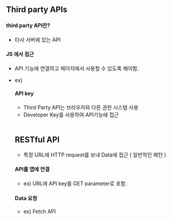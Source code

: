 ## Third party APIs

#### third party API란?

- 타사 서버에 있는 API


#### JS 에서 접근

- API 기능에 연결하고 페이지에서 사용할 수 있도록 해야함.

- ex) <script>로 서버에서 사용 가능한 JS library에 연결<br>

<script src="..."></script>
<link type="text/css" rel="stylesheet" href="https://api.mqcdn.com/sdk/mapquest-js/v1.3.2/mapquest.css"/>


#### API key

- Third Party API는 브라우저와 다른 권한 시스템 사용
- Developer Key를 사용하여 API기능에 접근
  
<br>

## RESTful API

- 특정 URL에 HTTP request를 보내 Data에 접근 ( 일반적인 패턴 )


#### API를 앱에 연결

- ex) URL에 API key를 GET parameter로 포함.


#### Data 요청

- ex) Fetch API
